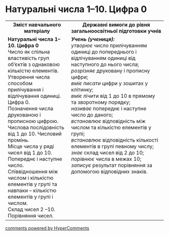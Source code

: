 <div id="hypercomments_widget" class="js-hypercomments-widget invisible"></div>

# Натуральні числа 1–10. Цифра 0
<table>
  <tr>
    <td width="40%" align="center"><b>Зміст навчального матеріалу<b></td>
    <td width="60%" align="center"><b>Державні вимоги до рівня загальноосвітньої підготовки учнів</b></td>
  </tr>
  <tr>
    <td width="40%" style="vertical-align:top !important;"><b>Натуральні числа 1–10. Цифра 0</b><br>
Число як спільна властивість груп об’єктів з однаковою кількістю елементів. <br>
Утворення числа способом прилічування і відлічування одиниці. Цифра 0. <br>
Позначення числа друкованою і прописною цифрою. <br>
Числова послідовність від 1 до 10. Числовий промінь. <br>
Місце числа у ряді чисел від 1 до 10. Попереднє і наступне число.  <br>
Співвідношення між числом і кількістю елементів у групі та навпаки  – кількістю елементів у групі і  числом. <br> 
Склад чисел 2 –10. <br>
Порівняння чисел. <br></td>
    <td width="60%" style="vertical-align:top !important;"><i><b>Учень (учениця):</b></i><br>
<i>утворює</i> число прилічуванням одиниці до попереднього і відлічуванням одиниці від наступного до нього числа;<br>
<i>розрізняє</i> друковану і прописну цифри;<br>
<i>вміє писати</i> цифри у зошитах у клітинку;<br>
<i>вміє</i> лічити від 1 до 10 в прямому та зворотному порядку;<br>
<i>називає</i> попереднє і наступне число до даного;<br>
<i>встановлює</i> відповідність між числом та кількістю елементів у групі; <br>
<i>встановлює</i> відповідність кількості елементів в групі певному числу;<br>
<i>знає</i> склад чисел від 2 до 10;<br>
<i>порівнює</i> числа в межах 10;  <br>
<i>записує</i> результат порівняння за допомогою відповідних знаків.<br></td>
  </tr>
</table>

<div class="js-hypercomments-container">
    <a href="http://hypercomments.com" class="hc-link" title="comments widget">comments powered by HyperComments</a>
</div>